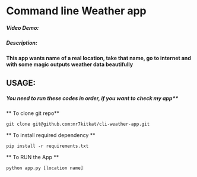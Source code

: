 # Command line Weather app

##### Video Demo:

##### Description:

**This app wants name of a real location, take that name, go to internet and with some magic outputs weather data beautifully**

## USAGE:

##### You need to run these codes in order, if you want to check my app\*\*

** To clone git repo**

```
git clone git@github.com:mr7kitkat/cli-weather-app.git
```

** To install required dependency **

```
pip install -r requirements.txt
```

** To RUN the App **

```
python app.py [location name]
```
